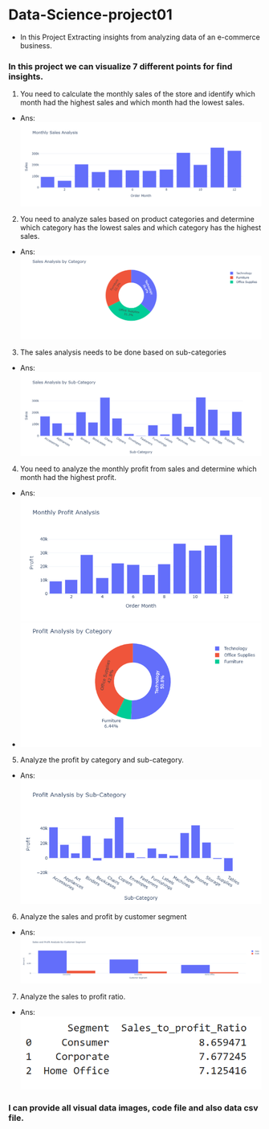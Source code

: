 # Data-Science-project01

- In this Project Extracting insights from analyzing data of an e-commerce business.
### In this project we can visualize 7 different points for find insights.

1. You need to calculate the monthly sales of the store and identify which month had the highest sales and which month had the lowest sales.

- Ans: ![image alt](/Images/newplot%20(1).png)

2. You need to analyze sales based on product categories and determine which category has the lowest sales and which category has the highest sales.

- Ans: ![image alt](/Images/newplot%20(2).png)

3. The sales analysis needs to be done based on sub-categories

- Ans: ![image alt](/Images/newplot%20(3).png)

4. You need to analyze the monthly profit from sales and determine which month had the highest profit.

- Ans: ![image alt](/Images/newplot%20(4).png)
- ![image alt](/Images/newplot%20(5).png)

5. Analyze the profit by category and sub-category.

- Ans: ![image alt](/Images/newplot%20(6).png)

6. Analyze the sales and profit by customer segment

- Ans: ![image alt](/Images/newplot%20(7).png)

7. Analyze the sales to profit ratio.

- Ans: ![image alt](/Images/Sales&profit_ratio.png)


### I can provide all visual data images, code file and also data csv file.
